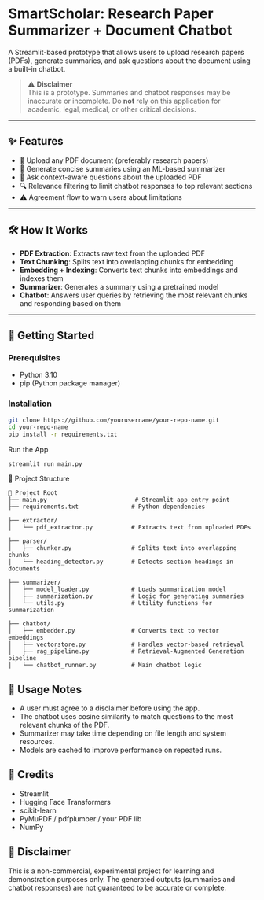 # SmartScholar: Research Paper Summarizer + Document Chatbot

A Streamlit-based prototype that allows users to upload research papers (PDFs), generate summaries, and ask questions about the document using a built-in chatbot.

> ⚠️ **Disclaimer**  
> This is a prototype. Summaries and chatbot responses may be inaccurate or incomplete. Do **not** rely on this application for academic, legal, medical, or other critical decisions.

---

## ✨ Features

- 📄 Upload any PDF document (preferably research papers)
- 📝 Generate concise summaries using an ML-based summarizer
- 💬 Ask context-aware questions about the uploaded PDF
- 🔍 Relevance filtering to limit chatbot responses to top relevant sections
- ⚠️ Agreement flow to warn users about limitations

---

## 🛠️ How It Works

- **PDF Extraction**: Extracts raw text from the uploaded PDF
- **Text Chunking**: Splits text into overlapping chunks for embedding
- **Embedding + Indexing**: Converts text chunks into embeddings and indexes them
- **Summarizer**: Generates a summary using a pretrained model
- **Chatbot**: Answers user queries by retrieving the most relevant chunks and responding based on them

---

## 🚀 Getting Started

### Prerequisites

- Python 3.10
- pip (Python package manager)

### Installation

```bash
git clone https://github.com/yourusername/your-repo-name.git
cd your-repo-name
pip install -r requirements.txt
```
Run the App
```
streamlit run main.py
```
🧪 Project Structure
```
📁 Project Root
├── main.py                         # Streamlit app entry point
├── requirements.txt               # Python dependencies

├── extractor/
│   └── pdf_extractor.py           # Extracts text from uploaded PDFs

├── parser/
│   ├── chunker.py                 # Splits text into overlapping chunks
│   └── heading_detector.py        # Detects section headings in documents

├── summarizer/
│   ├── model_loader.py            # Loads summarization model
│   ├── summarization.py           # Logic for generating summaries
│   └── utils.py                   # Utility functions for summarization

├── chatbot/
│   ├── embedder.py                # Converts text to vector embeddings
│   ├── vectorstore.py             # Handles vector-based retrieval
│   ├── rag_pipeline.py            # Retrieval-Augmented Generation pipeline
│   └── chatbot_runner.py          # Main chatbot logic
```
## 📌 Usage Notes
- A user must agree to a disclaimer before using the app.
- The chatbot uses cosine similarity to match questions to the most relevant chunks of the PDF.
- Summarizer may take time depending on file length and system resources.
- Models are cached to improve performance on repeated runs.

## 🙏 Credits
- Streamlit
- Hugging Face Transformers
- scikit-learn
- PyMuPDF / pdfplumber / your PDF lib
- NumPy

## 📣 Disclaimer
This is a non-commercial, experimental project for learning and demonstration purposes only. The generated outputs (summaries and chatbot responses) are not guaranteed to be accurate or complete.
